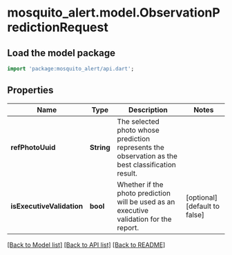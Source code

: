# mosquito_alert.model.ObservationPredictionRequest

## Load the model package
```dart
import 'package:mosquito_alert/api.dart';
```

## Properties
Name | Type | Description | Notes
------------ | ------------- | ------------- | -------------
**refPhotoUuid** | **String** | The selected photo whose prediction represents the observation as the best classification result. | 
**isExecutiveValidation** | **bool** | Whether if the photo prediction will be used as an executive validation for the report. | [optional] [default to false]

[[Back to Model list]](../README.md#documentation-for-models) [[Back to API list]](../README.md#documentation-for-api-endpoints) [[Back to README]](../README.md)


